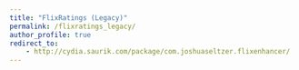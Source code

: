 ```yaml
---
title: "FlixRatings (Legacy)"
permalink: /flixratings_legacy/
author_profile: true
redirect_to:
    - http://cydia.saurik.com/package/com.joshuaseltzer.flixenhancer/
---
```

